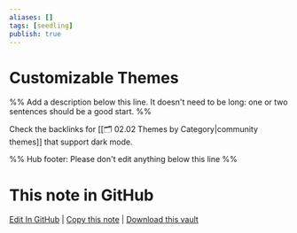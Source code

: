 ```yaml
---
aliases: []
tags: [seedling]
publish: true
---
```


# Customizable Themes

%% Add a description below this line. It doesn't need to be long: one or two sentences should be a good start. %%

Check the backlinks for [[🗂️ 02.02 Themes by Category|community themes]] that support dark mode.

%% Hub footer: Please don't edit anything below this line %%

# This note in GitHub

<span class="git-footer">[Edit In GitHub](https://github.dev/obsidian-community/obsidian-hub/blob/main/02%20-%20Community%20Expansions/02.02%20Themes%20by%20Category/Customizable%20Themes.md "git-hub-edit-note") | [Copy this note](https://raw.githubusercontent.com/obsidian-community/obsidian-hub/main/02%20-%20Community%20Expansions/02.02%20Themes%20by%20Category/Customizable%20Themes.md "git-hub-copy-note") | [Download this vault](https://github.com/obsidian-community/obsidian-hub/archive/refs/heads/main.zip "git-hub-download-vault") </span>
